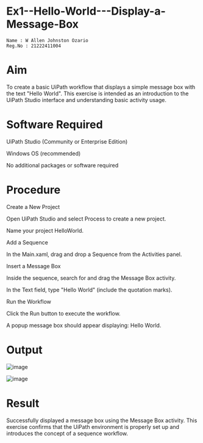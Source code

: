 # Ex1--Hello-World---Display-a-Message-Box
~~~
Name : W Allen Johnston Ozario
Reg.No : 21222411004
~~~

# Aim
To create a basic UiPath workflow that displays a simple message box with the text "Hello World". This exercise is intended as an introduction to the UiPath Studio interface and understanding basic activity usage.

# Software Required
UiPath Studio (Community or Enterprise Edition)

Windows OS (recommended)

No additional packages or software required

# Procedure
Create a New Project

Open UiPath Studio and select Process to create a new project.

Name your project HelloWorld.

Add a Sequence

In the Main.xaml, drag and drop a Sequence from the Activities panel.

Insert a Message Box

Inside the sequence, search for and drag the Message Box activity.

In the Text field, type "Hello World" (include the quotation marks).

Run the Workflow

Click the Run button to execute the workflow.

A popup message box should appear displaying: Hello World.
# Output
![image](https://github.com/user-attachments/assets/714b2887-068f-4127-85b7-b3bd09e07564)

![image](https://github.com/user-attachments/assets/8c7597f1-fcea-4c33-aa87-0b3cab0921b5)

# Result
Successfully displayed a message box using the Message Box activity.
This exercise confirms that the UiPath environment is properly set up and introduces the concept of a sequence workflow.
